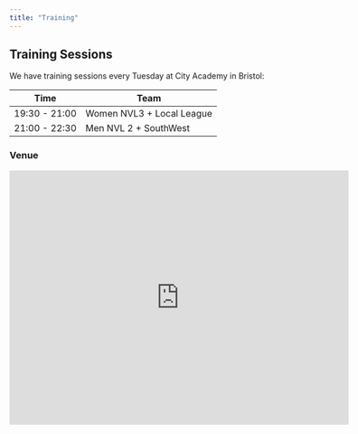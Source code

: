 ```yaml
---
title: "Training"
---
```


## Training Sessions

We have training sessions every Tuesday at City Academy in Bristol:

Time  | Team
----  | ----
19:30 - 21:00 | Women NVL3 + Local League
21:00 - 22:30 | Men NVL 2 + SouthWest

### Venue

<iframe src="https://www.google.com/maps/embed?pb=!1m14!1m8!1m3!1d9943.82652292366!2d-2.5631368!3d51.4589527!3m2!1i1024!2i768!4f13.1!3m3!1m2!1s0x0%3A0x4ffdf8d2a8a35dc1!2sThe+City+Academy+Bristol!5e0!3m2!1ses!2suk!4v1516040913176" width="600" height="450" frameborder="0" style="border:0" allowfullscreen></iframe>

<br/>
